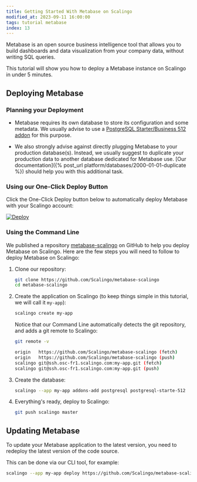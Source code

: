 ```yaml
---
title: Getting Started With Metabase on Scalingo
modified_at: 2023-09-11 16:00:00
tags: tutorial metabase
index: 13
---
```


Metabase is an open source business intelligence tool that allows you to build
dashboards and data visualization from your company data, without writing SQL
queries.

This tutorial will show you how to deploy a Metabase instance on Scalingo in
under 5 minutes.

## Deploying Metabase

### Planning your Deployment

- Metabase requires its own database to store its configuration and some metadata.
  We usually advise to use a [PostgreSQL Starter/Business 512 addon](https://scalingo.com/databases/postgresql)
  for this purpose.

- We also strongly advise against directly plugging Metabase to your production
  database(s). Instead, we usually suggest to duplicate your production data to
  another database dedicated for Metabase use. [Our documentation]({% post_url platform/databases/2000-01-01-duplicate %})
  should help you with this additional task.

### Using our One-Click Deploy Button

Click the One-Click Deploy button below to automatically deploy Metabase with
your Scalingo account:

[![Deploy](https://cdn.scalingo.com/deploy/button.svg)](https://dashboard.scalingo.com/deploy?source=https://github.com/Scalingo/metabase-scalingo)

### Using the Command Line

We published a repository
[metabase-scalingo](https://github.com/Scalingo/metabase-scalingo) on GitHub to
help you deploy Metabase on Scalingo. Here are the few steps you will need to
follow to deploy Metabase on Scalingo:

1. Clone our repository:

   ```bash
   git clone https://github.com/Scalingo/metabase-scalingo
   cd metabase-scalingo
   ```

2. Create the application on Scalingo (to keep things simple in this tutorial,
   we will call it `my-app`):

   ```bash
   scalingo create my-app
   ```

   Notice that our Command Line automatically detects the git repository, and
   adds a git remote to Scalingo:

   ```bash
   git remote -v

   origin   https://github.com/Scalingo/metabase-scalingo (fetch)
   origin   https://github.com/Scalingo/metabase-scalingo (push)
   scalingo git@ssh.osc-fr1.scalingo.com:my-app.git (fetch)
   scalingo git@ssh.osc-fr1.scalingo.com:my-app.git (push)
   ```

3. Create the database:

   ```bash
   scalingo --app my-app addons-add postgresql postgresql-starte-512
   ```

4. Everything's ready, deploy to Scalingo:

   ```bash
   git push scalingo master
   ```

## Updating Metabase

To update your Metabase application to the latest version, you need to redeploy
the latest version of the code source.

This can be done via our CLI tool, for example:

```bash
scalingo --app my-app deploy https://github.com/Scalingo/metabase-scalingo/archive/refs/heads/master.tar.gz
```
